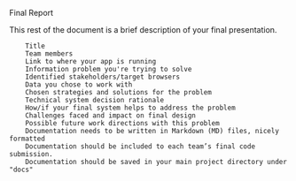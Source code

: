 Final Report

This rest of the document is a brief description of your final presentation.

        Title
        Team members
        Link to where your app is running
        Information problem you're trying to solve
        Identified stakeholders/target browsers
        Data you chose to work with
        Chosen strategies and solutions for the problem
        Technical system decision rationale
        How/if your final system helps to address the problem
        Challenges faced and impact on final design
        Possible future work directions with this problem
        Documentation needs to be written in Markdown (MD) files, nicely formatted
        Documentation should be included to each team’s final code submission.
        Documentation should be saved in your main project directory under "docs"
